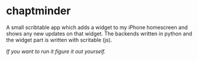 # chaptminder
A small scribtable app which adds a widget to my iPhone homescreen and shows any new updates on that widget.
The backends written in python and the widget part is written with scritable (js). 

*If you want to run it figure it out yourself.*
